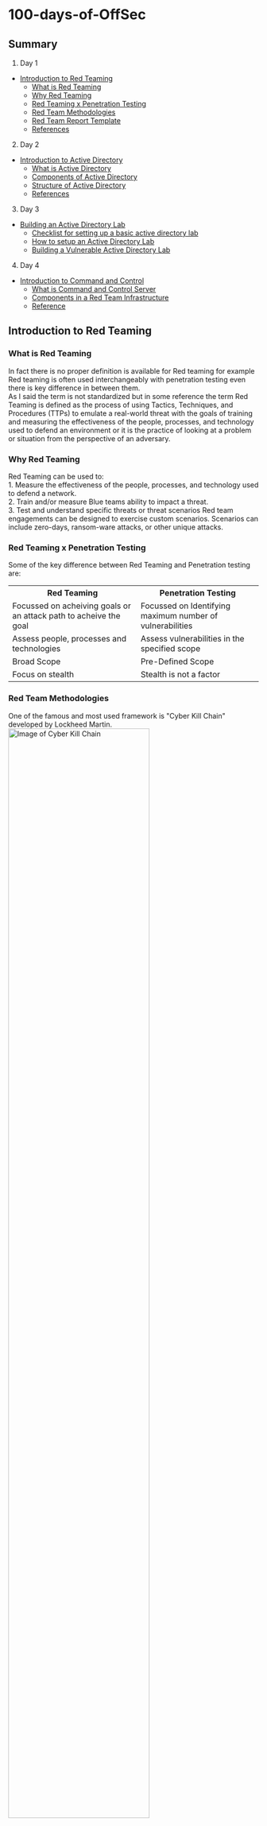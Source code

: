 # 100-days-of-OffSec
## Summary

1. Day 1
  - [Introduction to Red Teaming](#introduction-to-red-teaming)
    - [What is Red Teaming](#what-is-red-teaming)
    - [Why Red Teaming](#why-red-teaming)
    - [Red Teaming x Penetration Testing](#red-teaming-x-penetration-testing)
    - [Red Team Methodologies](#red-team-methodologies)
    - [Red Team Report Template](#red-team-report-template)
    - [References](#references)
2. Day 2
  - [Introduction to Active Directory](#introduction-to-active-directory)
    - [What is Active Directory](#what-is-active-directory)
    - [Components of Active Directory](#components-of-active-directory)
    - [Structure of Active Directory](#structre-of-active-directory)
    - [References](#references)
3. Day 3
  - [Building an Active Directory Lab](#building-an-active-directory-lab)
    - [Checklist for setting up a basic active directory lab](#checklist-for-setting-up-a-basic-active-directory-lab)
    - [How to setup an Active Directory Lab](#how-to-stup-an-active-directory-lab)
    - [Building a Vulnerable Active Directory Lab](#building-a-vulnerable-active-directory-lab)
4. Day 4
  - [Introduction to Command and Control](#introduction-to-command-and-control)
    - [What is Command and Control Server](#what-is-command-and-control)
    - [Components in a Red Team Infrastructure](#components-in-a-red-team-infrastructure)
    - [Reference](#reference)

## Introduction to Red Teaming

### What is Red Teaming

In fact there is no proper definition is available for Red teaming for example Red teaming is often used interchangeably with penetration testing even there is key difference in between them.\
As I said the term is not standardized but in some reference the term Red Teaming is defined as the process of using Tactics, Techniques, and Procedures (TTPs) to emulate a real-world threat with the goals of training and measuring the effectiveness of the people, processes, and technology used to defend an environment or it is the practice of looking at a problem or situation from the perspective of an adversary.

### Why Red Teaming

Red Teaming can be used to:\
     1. Measure the effectiveness of the people, processes, and technology used to defend a network.\
     2. Train and/or measure Blue teams ability to impact a threat.\
     3. Test and understand specific threats or threat scenarios Red team engagements can be designed to exercise custom scenarios. Scenarios can include zero-days, ransom-ware attacks, or other unique attacks.

### Red Teaming x Penetration Testing

Some of the key difference between Red Teaming and Penetration testing are:

<table style="width:100%">
  <tr>
    <th>Red Teaming</th>
    <th>Penetration Testing</th>
  </tr>
  <tr>
    <td>Focussed on acheiving goals or an attack path to acheive the goal</td>
    <td>Focussed on Identifying maximum number of vulnerabilities</td>
  </tr>
  <tr>
    <td>Assess people, processes and technologies</td>
    <td>Assess vulnerabilities in the specified scope</td>
  </tr>
  <tr>
    <td>Broad Scope</td>
    <td>Pre-Defined Scope</td>
  </tr>
    <tr>
    <td>Focus on stealth</td>
    <td>Stealth is not a factor</td>
  </tr>
</table>

### Red Team Methodologies

One of the famous and most used framework is "Cyber Kill Chain" developed by Lockheed Martin.\
<img src="https://github.com/Anon-Artist/100-days-of-OffSec/blob/main/images/THE-CYBER-KILL-CHAIN.png" width=75% alt="Image of Cyber Kill Chain">

There are other methodologies and framework such as
  1. MITRE ATT & CK [https://attack.mitre.org/]
  2. CBEST Intelligence Led Testing [https://www.crest-approved.org/membership/cbest/]
  3. Adversial Attack Simulation Exercise [https://abs.org.sg/docs/library/abs-red-team-adversarial-attack-simulation-exercises-guidelines-v1-06766a69f299c69658b7dff00006ed795.pdf]
  4. TIBER-EU [https://www.ecb.europa.eu/paym/cyber-resilience/tiber-eu/html/index.en.html]

### Red Team Report Template

You can find a good sample report of red team from here.
  1. https://redteam.guide/docs/Templates/report_template

### References

References for Day-1
  1. https://redteamjournal.com/
  2. https://redteam.guide/
  3. https://www.lockheedmartin.com/

## Introduction to Active Directory

### What is Active Directory

Active Directory stores information about objects on the network and makes this information easy for administrators and users to find and use. Active Directory uses a structured data store as the basis for a logical, hierarchical organization of directory information.This data store, also known as the directory, contains information about Active Directory objects. These objects typically include shared resources such as servers, volumes, printers, and the network user and computer accounts. Simply, Active Directory (AD) is a Microsoft technology used to manage computers and other shared resources on a network and it can be used for centralized management of authentication and authorization.

As I said Everything is considered as an object in Active Directory. Below is a diagram of an Active Directory objects:
<img src="https://github.com/Anon-Artist/100-days-of-OffSec/blob/main/images/Computers-and-Networks-Design_Elements-Active-Directory.png" width=75% alt="Image of Active Directory Objects">

### Components of Active Directory

Active Directory also includes:\
	1. A set of rules, the schema, that defines the classes of objects and attributes contained in the directory, the constraints and limits on instances of these objects, and the format of their names.\
	2. A global catalog that contains information about every object in the directory. This allows users and administrators to find directory information regardless of which domain in the directory actually contains the data.\
	3. A query and index mechanism, so that objects and their properties can be published and found by network users or applications.\
	4. A replication service that distributes directory data across a network. All domain controllers in a domain participate in replication and contain a complete copy of all directory information for their domain. Any change to directory data is replicated to all domain controllers in the domain.

### Structure of Active Directory

Active Directory has three main tiers:\
	1. Organizational Units: Organizational Unit is used to manage users, groups, workstations, and other functional units.\
	2. Domain: Domain is a group of users, computers and other Active Directory objects that share the same AD database.\
	3. Tree: Domain tree is a collection of one or multiple domains grouped together in a hierarchical parent-child structure.\
	4. Forest: Forest is a group of multiple trees with shared directory schemas, catalogs, application information and domain configurations.

<img src="https://github.com/Anon-Artist/100-days-of-OffSec/blob/main/images/structure.png" width=75% alt="Image of Active Directory Structure">

### References

References for Day-2
  1. https://learn.microsoft.com/en-us/windows-server/identity/ad-ds/get-started/virtual-dc/active-directory-domain-services-overview

## Building an Active Directory Lab

### Checklist for setting up a basic active directory lab

Step 1: For setting up an active directory lab first you need to construct an idea or a story. My idea was based on Sherlock Holmes.
so that my domain name was sherlock.corp and my usernames were sherlock.holmes, john.watson, jim.moriarty etc.. Trust me it will be fun.\

Step 2: Install virtual box.\

Step 3: Download and Install Windows Server 2018 or 2022 and Windows 10 or 11. Server will be promoted to Domain Controllers and Windows 10 will be used as workstation.\

Step 4: Change the Hostnames.\

Step 5: Assign static IP address to machines.\

Step 6: Install Active Directory Domain Service on Windows Server and after that promote it to Active Directory Domain Controller.\

Step 7: Add the Forest and set DSRM Password and complete the process.\

Step 8: Create new Users and Domain Users set privileges appropriately.\

Step 9: Add more functionality according to the need such as ADFS, ADCS, Webservers etc. 

### How to setup an Active Directory Lab

There are lot of resources available in internet to learn how to setup a basic to advanced active directory lab for offensive and defensive operations.\
My first active directory lab was developed with the help of Pratical Ethical Hacking course by The Cyber Mentor.\ 
If you don't have this course don't worry, that particular video is available on his youtube channel and you can access via this link https://www.youtube.com/watch?v=xftEuVQ7kY0 
From this video you will get a brief idea about developing an AD lab at home.\
Another reference is https://macrosec.tech/index.php/2021/07/19/building-a-basic-active-directory-lab/

### Building a Vulnerable Active Directory Lab

There are several resources available in the internet. Here are some curated resource for setting up a vulnerable AD lab.\
I recommend to make your lab vulnerable by yourself without relaying on the scripts so that you will learn how to defend them too on the other hand you can save time by using the scripts
  1. https://github.com/Orange-Cyberdefense/GOAD
  2. https://github.com/davidprowe/BadBlood
  3. https://github.com/dievus/ADGenerator
  4. https://github.com/WazeHell/vulnerable-AD

## Introduction to Command and Control

### What is Command and Control Server



### Components in a Red Team Infrastructure



### References

References for Day-4
  1. https://www.thec2matrix.com/
